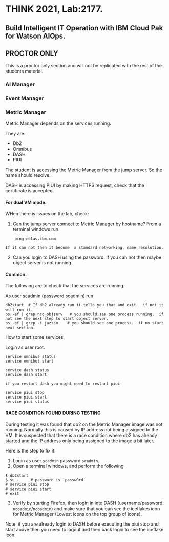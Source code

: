 # THINK 2021, Lab:2177.

## Build Intelligent IT Operation with IBM Cloud Pak for Watson AIOps.

## PROCTOR ONLY

This is a proctor only section and will not be replicated with the rest of the students material.


### AI Manager

### Event Manager

### Metric Manager

Metric Manager depends on the services running.

They are:
- Db2
- Omnibus
- DASH
- PIUI 

The student is accessing the Metric Manager from the jump server. So the name should resolve.

DASH is accessing PIUI by making HTTPS request, check that the certificate is accepted.


#### For dual VM mode.

WHen there is issues on the lab, check:
1. Can the jump server connect to Metric Manager by hostname?
   From a terminal windows run

```
    ping eolas.ibm.com
```
    If it can not then it become  a standard networking, name resolution.

2.  Can you login to DASH using the password.  If you can not then maybe object server is not running.     

#### Common.

The following are to check that the services are running.

As user scadmin (password scadmin) run
```
db2start  # If db2 already run it tells you that and exit.  if not it will run it.
ps -ef | grep nco_objserv   # you should see one process running.  if not see the next step to start object server.
ps -ef | grep -i jazzsm    # you should see one process.  if no start next section.
```

How to start some services.

Login as user root.

```
service omnibus status    
service omnibut start
```

```
service dash status
service dash start
```

```
if you restart dash you might need to restart piui

service piui stop
service piui start
service piui status
```

####  RACE CONDITION FOUND DURING TESTING
During testing it was found that db2 on the Metric Manager image was not running.
Normally this is caused by IP address not being assigned to the VM.
It is suspected that there is a race condition where db2 has already started and the IP address only being assigned to the image a bit later.

Here is the step to fix it:
1. Login as user `scadmin` password `scadmin`.
2. Open a terminal windows, and perform the following

```
$ db2start
$ su -     # password is `passw0rd`
# service piui stop
# service piui start
# exit
```

3. Verify by starting Firefox, then login in into DASH (username/password: `ncoadmin`/`ncoadmin`) and make sure that you can see the iceflakes icon for Metric Manager (Lowest icons on the top group of icons).

Note: if you are already login to DASH before executing the piui stop and start above then you need to logout and then back login to see the iceflake icon.